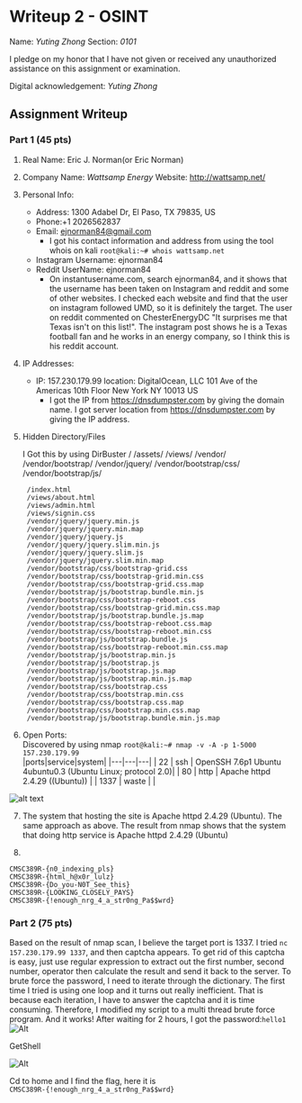 # Writeup 2 - OSINT

Name: *Yuting Zhong*
Section: *0101*

I pledge on my honor that I have not given or received any unauthorized assistance on this assignment or examination.

Digital acknowledgement: *Yuting Zhong*

## Assignment Writeup

### Part 1 (45 pts)

1. Real Name: Eric J. Norman(or Eric Norman)
2. Company Name: *Wattsamp Energy* Website: http://wattsamp.net/
3. Personal Info:
    - Address: 1300 Adabel Dr, El Paso, TX 79835, US
    - Phone:+1 2026562837
    - Email: ejnorman84@gmail.com
        + I got his contact information and address from using the tool whois on kali
        ```root@kali:~# whois wattsamp.net```
    - Instagram Username: ejnorman84
    - Reddit UserName: ejnorman84
        + On instantusername.com, search ejnorman84,
        and it shows that the username has been taken on Instagram
        and reddit and some of other websites.
        I checked each website and find that the user on instagram followed
        UMD, so it is definitely the target. The user on reddit commented on
        ChesterEnergyDC "It surprises me that Texas isn't on this list!".
        The instagram post shows he is a Texas football fan and he works in
        an energy company, so I think this is his reddit account.
4. IP Addresses:
    - IP: 157.230.179.99
    location:  DigitalOcean, LLC 101 Ave of the Americas 10th Floor New York NY 10013 US
        + I got the IP from https://dnsdumpster.com by giving the domain name.
        I got server location from https://dnsdumpster.com by giving the IP address.  
5. Hidden Directory/Files  

    I Got this by using DirBuster
        /
        /assets/
        /views/
        /vendor/
        /vendor/bootstrap/
        /vendor/jquery/
        /vendor/bootstrap/css/
        /vendor/bootstrap/js/

        /index.html
        /views/about.html
        /views/admin.html
        /views/signin.css
        /vendor/jquery/jquery.min.js
        /vendor/jquery/jquery.min.map
        /vendor/jquery/jquery.js
        /vendor/jquery/jquery.slim.min.js
        /vendor/jquery/jquery.slim.js
        /vendor/jquery/jquery.slim.min.map
        /vendor/bootstrap/css/bootstrap-grid.css
        /vendor/bootstrap/css/bootstrap-grid.min.css
        /vendor/bootstrap/css/bootstrap-grid.css.map
        /vendor/bootstrap/js/bootstrap.bundle.min.js
        /vendor/bootstrap/css/bootstrap-reboot.css
        /vendor/bootstrap/css/bootstrap-grid.min.css.map
        /vendor/bootstrap/js/bootstrap.bundle.js.map
        /vendor/bootstrap/css/bootstrap-reboot.css.map
        /vendor/bootstrap/css/bootstrap-reboot.min.css
        /vendor/bootstrap/js/bootstrap.bundle.js
        /vendor/bootstrap/css/bootstrap-reboot.min.css.map
        /vendor/bootstrap/js/bootstrap.min.js
        /vendor/bootstrap/js/bootstrap.js
        /vendor/bootstrap/js/bootstrap.js.map
        /vendor/bootstrap/js/bootstrap.min.js.map
        /vendor/bootstrap/css/bootstrap.css
        /vendor/bootstrap/css/bootstrap.min.css
        /vendor/bootstrap/css/bootstrap.css.map
        /vendor/bootstrap/css/bootstrap.min.css.map
        /vendor/bootstrap/js/bootstrap.bundle.min.js.map

6. Open Ports:  
Discovered by using nmap
```root@kali:~# nmap -v -A -p 1-5000 157.230.179.99```    
 |ports|service|system|
|---|---|---|
|  22 |  ssh  | OpenSSH 7.6p1 Ubuntu 4ubuntu0.3 (Ubuntu Linux; protocol 2.0)|
|  80 | http  |  Apache httpd 2.4.29 ((Ubuntu))                             |
| 1337 | waste |                                                             |  

![alt text][port_scan_result]


7. The system that hosting the site is Apache httpd 2.4.29 (Ubuntu). The same approach as above.
    The result from nmap shows that the system that doing http service is Apache httpd 2.4.29 (Ubuntu)

8.  
  ```CMSC389R-{n0_indexing_pls}```  
  ```CMSC389R-{html_h@x0r_lulz}```  
  ```CMSC389R-{Do_you-N0T_See_this}```  
  ```CMSC389R-{LOOKING_CLOSELY_PAYS}```   
  ```CMSC389R-{!enough_nrg_4_a_str0ng_Pa$$wrd}```




### Part 2 (75 pts)  
Based on the result of nmap scan, I believe the target port is 1337.
I tried ```nc 157.230.179.99 1337```, and then captcha appears. To get rid of this captcha is easy, just use regular expression to extract out the first number, second number, operator then calculate the result and send it back to the server. To brute force the password, I need to iterate through the dictionary. The first time I tried is using one loop and it turns out really inefficient. That is because each iteration, I have to answer the captcha and it is time consuming. Therefore, I modified my script to a multi thread brute force program. And it works! After waiting for 2 hours, I got the password:```hello1```   
![Alt][getpassword]  

GetShell  

![Alt][getshell]  

Cd to home and I find the flag, here it is  
```CMSC389R-{!enough_nrg_4_a_str0ng_Pa$$wrd}```

[port_scan_result]: https://github.com/ununununium/389Rfall2019/blob/master/week/2/writeup/screen_shots/port_scan_result.png
[getpassword]: https://github.com/ununununium/389Rfall2019/blob/master/week/2/writeup/screen_shots/getpassword.png
[getshell]: https://github.com/ununununium/389Rfall2019/blob/master/week/2/writeup/screen_shots/getshell.png
